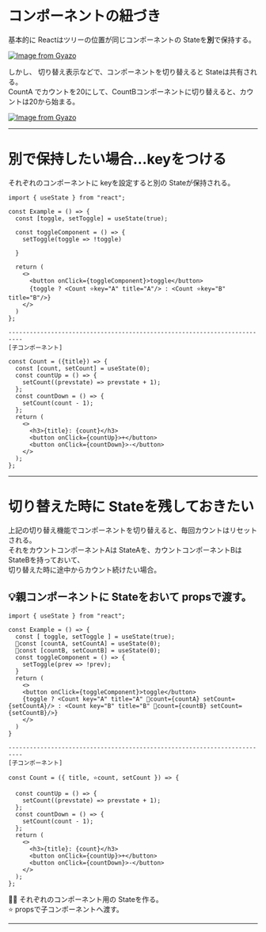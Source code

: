 # コンポーネントの紐づき
基本的に Reactはツリーの位置が同じコンポーネントの Stateを**別**で保持する。

[![Image from Gyazo](https://i.gyazo.com/3a8be7b0ef5dac69f44ce328f257861d.png)](https://gyazo.com/3a8be7b0ef5dac69f44ce328f257861d)


しかし、 切り替え表示などで、コンポーネントを切り替えると Stateは共有される。  
CountA でカウントを20にして、CountBコンポーネントに切り替えると、カウントは20から始まる。

[![Image from Gyazo](https://i.gyazo.com/f21b65a85be04744b3f2c76f84c28aaa.png)](https://gyazo.com/f21b65a85be04744b3f2c76f84c28aaa)

***

# 別で保持したい場合...keyをつける
それぞれのコンポーネントに keyを設定すると別の Stateが保持される。
~~~
import { useState } from "react";

const Example = () => {
  const [toggle, setToggle] = useState(true);

  const toggleComponent = () => {
    setToggle(toggle => !toggle)

  }

  return (
    <>
      <button onClick={toggleComponent}>toggle</button>
      {toggle ? <Count ⭐️key="A" title="A"/> : <Count ⭐️key="B" title="B"/>}
    </>
  )
};

--------------------------------------------------------------------------
[子コンポーネント]

const Count = ({title}) => {
  const [count, setCount] = useState(0);
  const countUp = () => {
    setCount((prevstate) => prevstate + 1);
  };
  const countDown = () => {
    setCount(count - 1);
  };
  return (
    <>
      <h3>{title}: {count}</h3>
      <button onClick={countUp}>+</button>
      <button onClick={countDown}>-</button>
    </>
  );
};
~~~
***

# 切り替えた時に Stateを残しておきたい
上記の切り替え機能でコンポーネントを切り替えると、毎回カウントはリセットされる。  
それをカウントコンポーネントAは StateAを、カウントコンポーネントBは StateBを持っておいて、  
切り替えた時に途中からカウント続けたい場合。

## 💡親コンポーネントに Stateをおいて propsで渡す。
~~~
import { useState } from "react";

const Example = () => {
  const [ toggle, setToggle ] = useState(true);
  💚const [countA, setCountA] = useState(0);
  🩵const [countB, setCountB] = useState(0);
  const toggleComponent = () => {
    setToggle(prev => !prev);
  }
  return (
    <>
    <button onClick={toggleComponent}>toggle</button>
    {toggle ? <Count key="A" title="A" 💚count={countA} setCount={setCountA}/> : <Count key="B" title="B" 🩵count={countB} setCount={setCountB}/>}
    </>
  )
}

--------------------------------------------------------------------------
[子コンポーネント]

const Count = ({ title, ⭐️count, setCount }) => {
  
  const countUp = () => {
    setCount((prevstate) => prevstate + 1);
  };
  const countDown = () => {
    setCount(count - 1);
  };
  return (
    <>
      <h3>{title}: {count}</h3>
      <button onClick={countUp}>+</button>
      <button onClick={countDown}>-</button>
    </>
  );
};
~~~
💚🩵 それぞれのコンポーネント用の Stateを作る。  
⭐️ propsで子コンポーネントへ渡す。
***
